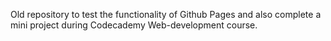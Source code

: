 Old repository to test the functionality of Github Pages and also complete a mini project during Codecademy Web-development course.
